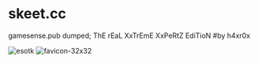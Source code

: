 # skeet.cc
gamesense.pub dumped; ThE rEaL XxTrEmE XxPeRtZ EdiTioN #by h4xr0x

![esotk](https://user-images.githubusercontent.com/65768277/121604883-313faf00-ca00-11eb-95d1-1ebdb6cd3edd.png)
![favicon-32x32](https://user-images.githubusercontent.com/65768277/121604888-3866bd00-ca00-11eb-8c43-c7c9b981e631.png)

